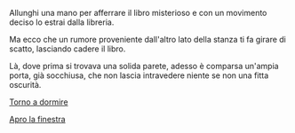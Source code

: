 Allunghi una mano per afferrare il libro misterioso e con un movimento deciso lo estrai dalla libreria.

Ma ecco che un rumore proveniente dall'altro lato della stanza ti fa girare di scatto, 
lasciando cadere il libro.

Là, dove prima si trovava una solida parete, adesso è comparsa un'ampia porta, già socchiusa, 
che non lascia intravedere niente se non una fitta oscurità.

[Torno a dormire](../../../domire/sogno-strano.md)

[Apro la finestra](../../../finestra/apri.md)
